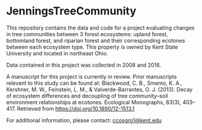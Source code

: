 # JenningsTreeCommunity

This repository contains the data and code for a project evaluating changes in tree communities between 3 forest ecosystems: upland forest, bottomland forest, and riparian forest and their corresponding ecotones between each ecosystem type. 
This property is owned by Kent State University and located in northeast Ohio.

Data contained in this project was collected in 2008 and 2016.

A manuscript for this project is currently in review.
Prior manuscripts relevant to this study can be found at:
Blackwood, C. B., Smemo, K. A., Kershner, M. W., Feinstein, L. M., & Valverde-Barrantes, O. J. (2013). Decay of ecosystem differences and decoupling of tree community–soil environment relationships at ecotones. Ecological Monographs, 83(3), 403–417. Retrieved from https://doi.org/10.1890/12-1513.1

For additional information, please contact: ccosgro1@kent.edu
